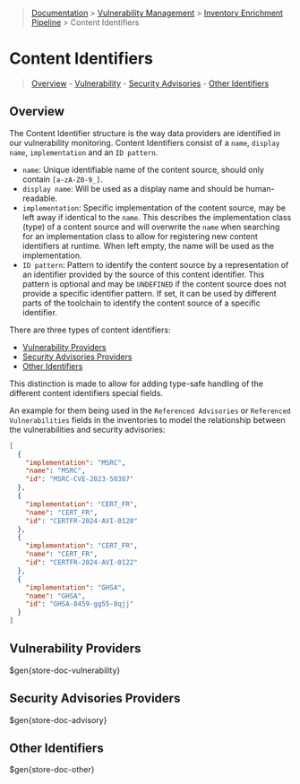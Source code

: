 > [Documentation](../../README.md) >
> [Vulnerability Management](../vulnerability-management.md) >
> [Inventory Enrichment Pipeline](inventory-enrichment-pipeline.md) >
> Content Identifiers

# Content Identifiers

> [Overview](#overview) -
> [Vulnerability](#vulnerability-providers) -
> [Security Advisories](#security-advisories-providers) -
> [Other Identifiers](#other-identifiers)

## Overview

The Content Identifier structure is the way data providers are identified in our vulnerability monitoring.
Content Identifiers consist of a `name`, `display name`, `implementation` and an `ID pattern`.

- `name`: Unique identifiable name of the content source, should only contain `[a-zA-Z0-9_]`.
- `display name`: Will be used as a display name and should be human-readable.
- `implementation`: Specific implementation of the content source, may be left away if identical to the `name`.
  This describes the implementation class (type) of a content source and will overwrite the `name` when searching for an
  implementation class to allow for registering new content identifiers at runtime.
  When left empty, the name will be used as the implementation.
- `ID pattern`: Pattern to identify the content source by a representation of an identifier provided by the source of
  this content identifier.
  This pattern is optional and may be `UNDEFINED` if the content source does not provide a specific identifier pattern.
  If set, it can be used by different parts of the toolchain to identify the content source of a specific identifier.

There are three types of content identifiers:

- [Vulnerability Providers](#vulnerability-providers)
- [Security Advisories Providers](#security-advisories-providers)
- [Other Identifiers](#other-identifiers)

This distinction is made to allow for adding type-safe handling of the different content identifiers special fields.

An example for them being used in the `Referenced Advisories` or `Referenced Vulnerabilities` fields in the inventories
to model the relationship between the vulnerabilities and security advisories:

```json
[
  {
    "implementation": "MSRC",
    "name": "MSRC",
    "id": "MSRC-CVE-2023-50387"
  },
  {
    "implementation": "CERT_FR",
    "name": "CERT_FR",
    "id": "CERTFR-2024-AVI-0128"
  },
  {
    "implementation": "CERT_FR",
    "name": "CERT_FR",
    "id": "CERTFR-2024-AVI-0122"
  },
  {
    "implementation": "GHSA",
    "name": "GHSA",
    "id": "GHSA-8459-gg55-8qjj"
  }
]
```

## Vulnerability Providers

$gen{store-doc-vulnerability}

## Security Advisories Providers

$gen{store-doc-advisory}

## Other Identifiers

$gen{store-doc-other}
